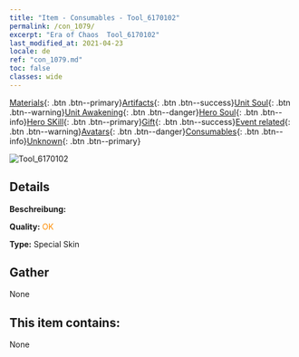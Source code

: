 ```yaml
---
title: "Item - Consumables - Tool_6170102"
permalink: /con_1079/
excerpt: "Era of Chaos  Tool_6170102"
last_modified_at: 2021-04-23
locale: de
ref: "con_1079.md"
toc: false
classes: wide
---
```

 [Materials](/ItemsDE/){: .btn .btn--primary}[Artifacts](/ItemsDE/Artifacts/){: .btn .btn--success}[Unit Soul](/ItemsDE/UnitSoul/){: .btn .btn--warning}[Unit Awakening](/ItemsDE/UnitAwakening/){: .btn .btn--danger}[Hero Soul](/ItemsDE/HeroSoul/){: .btn .btn--info}[Hero SKill](/ItemsDE/HeroSkill/){: .btn .btn--primary}[Gift](/ItemsDE/Gift/){: .btn .btn--success}[Event related](/ItemsDE/Events/){: .btn .btn--warning}[Avatars](/ItemsDE/Avatars/){: .btn .btn--danger}[Consumables](/ItemsDE/Consumables/){: .btn .btn--info}[Unknown](/ItemsDE/Unknown/){: .btn .btn--primary}

 ![Tool_6170102](/images/h/h_Cassanbel3.jpg)

## Details
 **Beschreibung:** 

 **Quality:** <span style="color: #FF8C00">OK</span>

 **Type:** Special Skin

## Gather

  None

## This item contains:

  None

